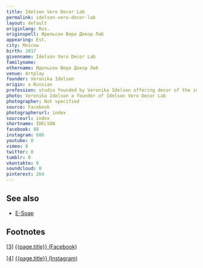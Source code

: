 ```yaml
---
title: Idelson Vero Decor Lab
permalink: idelson-vero-decor-lab
layout: default
originlang: Rus.
originspell: Идельсон Веро Декор Лаб
appearing: Est.
city: Moscow
birth: 2017
givenname: Idelson Vero Decor Lab
familyname:
othername: Идельсон Веро Декор Лаб
venue: Artplay
founder: Veronika Idelson
origin: a Russian
profession: studio founded by Veronika Idelson offering decor of the interior and events, costumes, window dressing, houses and festive event, costumes for carnivals
photo: Veronika Idelson a founder of Idelson Vero Decor Lab
photographer: Not specified
source: Facebook
photographerurl: index
sourceurl: index
shortname: IDELSON
facebook: 88
instagram: 686
youtube: 0
vimeo: 0
twitter: 0
tumblr: 0
vkontakte: 0
soundcloud: 0
pinterest: 264
---
```


## See also

+ [E-Soap](e-soap)

## Footnotes

[[3]](#a3) <span id="f3"></span> [{{page.title}} (Facebook)](https://www.facebook.com/pg/idelsonverolab/services/?ref=page_internal)

[[4]](#a4) <span id="f4"></span> [{{page.title}} (Instagram)](https://www.instagram.com/idelsonverolab/)
